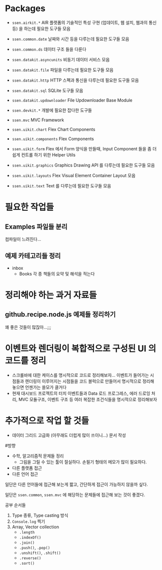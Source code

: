 # Packages

- `ssen.airkit.*` AIR 플랫폼의 기술적인 특성 구현 (업데이트, 웹 설치, 웹과의 통신 등) 을 하는데 필요한 도구들 모음

- `ssen.common.date` 날짜와 시간 등을 다루는데 필요한 도구들 모음
- `ssen.common.ds` 데이터 구조 들을 다룬다

- `ssen.datakit.asyncunits` 비동기 데이터 서비스 모음
- `ssen.datakit.file` 파일을 다루는데 필요한 도구들 모음
- `ssen.datakit.http` HTTP 스펙과 통신을 다루는데 필요한 도구들 모음
- `ssen.datakit.sql` SQLite 도구들 모음
- `ssen.datakit.updownloader` File Updownloader Base Module

- `ssen.devkit.*` 개발에 필요한 잡다한 도구들

- `ssen.mvc` MVC Framework

- `ssen.uikit.chart` Flex Chart Components
- `ssen.uikit.components`  Flex Components
- `ssen.uikit.form` Flex 에서 Form 양식을 만들때, Input Component 들을 좀 더 쉽게 컨트롤 하기 위한 Helper Utils 
- `ssen.uikit.graphics` Graphics Drawing API 를 다루는데 필요한 도구들 모음
- `ssen.uikit.layouts` Flex Visual Element Container Layout 모음
- `ssen.uikit.text` Text 를 다루는데 필요한 도구들 모음


# 필요한 작업들

## Examples 파일들 분리

컴파일이 느려진다... 

## 예제 카테고리들 정리

- inbox
	- Books 각 종 책들의 요약 및 해석을 적는다


# 정리해야 하는 과거 자료들

## github.recipe.node.js 예제들 정리하기

꽤 좋은 것들이 많잖아...;;;

# 이벤트와 렌더링이 복합적으로 구성된 UI 의 코드를 정리

- 스크롤바에 대한 케이스를 명시적으로 코드로 정리해보자… 이벤트가 들어가는 시점들과 렌더링이 이루어지는 시점들을 코드 블럭으로 만들어서 명시적으로 정리해놓으면 언젠가는 쓸모가 클거다
- 현재 대시보드 프로젝트의 터치 이벤트들과 Data 로드 프로그레스, 에러 드로잉 처리, MVC 모듈구조, 이벤트 구조 등 여러 복잡한 조건식들을 명시적으로 정리해보자


# 추가적으로 작업 할 것들

- 데이터 그리드 고급화 (아무래도 더럽게 많이 쓰이니...) 문서 작성


#방향

- 수학, 알고리즘적 문제들 정리
	- 그림을 그릴 수 있는 툴이 절실하다. 손필기 형태의 메모가 많이 필요하다.
- 다른 플랫폼 접근
- 다른 언어 접근

일단은 다른 언어들에 접근해 보는게 짧고, 간단하게 접근이 가능하지 않을까 싶다.

일단은 `ssen.common`, `ssen.mvc` 에 해당하는 문제들에 접근해 보는 것이 좋겠다.

공부 순서들

1. Type 종류, Type casting 방식
1. `Console.log` 찍기
1. Array, Vector collection
	- `.length`
	- `.indexOf()`
	- `.join()`
	- `.push()`, `.pop()`
	- `.unshift()`, `.shift()`
	- `.reverse()`
	- `.sort()`
